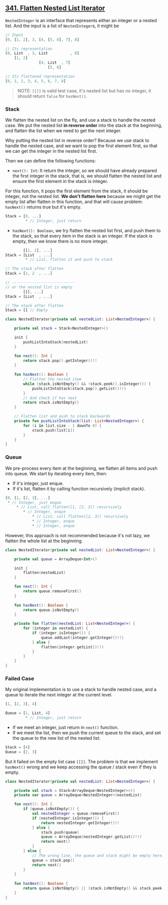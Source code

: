 ## [341. Flatten Nested List Iterator](https://leetcode.com/problems/flatten-nested-list-iterator/description/)

`NestedInteger` is an interface that represents either an integer or a nested list. And the input is a list of `NestedInteger`s, it might be

```js
// Input
[0, [1, 2], 3, [4, [5, 6], 7], 8]

// Its representation
[0, List  , 3, List          , 8] 
    [1, 2] 
               [4, List  , 7]
                   [5, 6]

// Its flattened representation
[0, 1, 2, 3, 4, 5, 6, 7, 8]
```

> NOTE: `[[]]` is valid test case, it's nested list but has no integer, it should return `false` for `hasNext()`.

### Stack
We flatten the nested list on the fly, and use a stack to handle the nested case. We put the nested list **in reverse order** into the stack at the beginning, and flatten the list when we need to get the next integer.

Why putting the nested list in reverse order? Because we use stack to handle the nested case, and we want to pop the first element first, so that we can get the integer in the nested list first.

Then we can define the following functions:
* `next(): Int`: It return the integer, so we should have already prepared the first integer in the stack, that is, we should flatten the nested list and ensure the first element in the stack is integer.

For this function, it pops the first element from the stack, it should be integer, not the nested list. **We don't flatten here** because we might get the empty list after flatten in this function, and that will cause problem: `hasNext()` returns true but it's empty.

```js
Stack = [0, ...]
         * // Integer, just return
```

* `hasNext(): Boolean`, we try flatten the nested list first, and push them to the stack, so that every item in the stack is an integer. If the stack is empty, then we know there is no more integer.

```js
        [[1, 2], ...]
Stack = [List  , ...]
         * // List, flatten it and push to stack

// The stack after flatten
Stack = [1, 2  , ...]

// ----------------------------
// or the nested list is empty
        [[], ...]
Stack = [List  , ...]

// The stack after flatten
Stack = [] // Empty
```

```kotlin
class NestedIterator(private val nestedList: List<NestedInteger>) {

    private val stack = Stack<NestedInteger>()

    init {
        pushListIntoStack(nestedList)
    }

    fun next(): Int {
        return stack.pop().getInteger()!!
    }
    
    fun hasNext(): Boolean {
        // Flatten the nested item
        while (stack.isNotEmpty() && !stack.peek().isInteger()) {
            pushListIntoStack(stack.pop().getList()!!)
        }
        // And check if has next
        return stack.isNotEmpty()
    }

    // Flatten list and push to stack backwards
    private fun pushListIntoStack(list: List<NestedInteger>) {
        for (i in list.size - 1 downTo 0) {
            stack.push(list[i])
        }
    }
}
```

### Queue
We pre-process every item at the beginning, we flatten all items and push into queue. We start by iterating every item, then:
* If it's integer, just enque.
* If it's list, flatten it by calling function recursively (implicit stack).

```js
[0, [1, [2, 3], ...]
 * // Integer, just enque
     * // List, call flatten([1, [2, 3]) recursively
        * // Integer, enque
            * // List, call flatten([2, 3]) recursively
            * // Integer, enque
            * // Integer, enque
```

However, this approach is not recommended because it's not lazy, we flatten the whole list at the beginning.

```kotlin
class NestedIterator(private val nestedList: List<NestedInteger>) {

    private val queue = ArrayDeque<Int>()

    init {
        flatten(nestedList)
    }

    fun next(): Int {
        return queue.removeFirst()
    }
    
    fun hasNext(): Boolean {
        return queue.isNotEmpty()
    }

    private fun flatten(nestedList: List<NestedInteger>) {
        for (integer in nestedList) {
            if (integer.isInteger()) {
                queue.addLast(integer.getInteger()!!)
            } else {
                flatten(integer.getList()!!)
            }
        }
    }
}
```

### Failed Case
My original implementation is to use a stack to handle nested case, and a queue to iterate the next integer at the current level. 

```js
[1, [2, 3], 4]

Queue = [1, List, 4]
         * // Integer, just return
```

* If we meet an integer, just return in `next()` function.
* If we meet the list, then we push the current queue to the stack, and set the queue to the new list of the nested list: 
```js
Stack = [4]
Queue = [2, 3]
```

But it failed on the empty list case `[[]]`. The problem is that we implement `hasNext()` wrong and we keep accessing the queue / stack even if they is empty.

```kotlin
class NestedIterator(private val nestedList: List<NestedInteger>) {

    private val stack = Stack<ArrayDeque<NestedInteger>>()
    private var queue = ArrayDeque<NestedInteger>(nestedList)

    fun next(): Int {
        if (queue.isNotEmpty()) {
            val nestedInteger = queue.removeFirst()
            if (nestedInteger.isInteger()) {
                return nestedInteger.getInteger()!!
            } else {
                stack.push(queue)
                queue = ArrayDeque(nestedInteger.getList()!!)
                return next()
            }
        } else {
            // The wrong line, the queue and stack might be empty here.
            queue = stack.pop()
            return next()
        }
    }
    
    fun hasNext(): Boolean {
        return queue.isNotEmpty() || (stack.isNotEmpty() && stack.peek().isNotEmpty())
    }
}
```